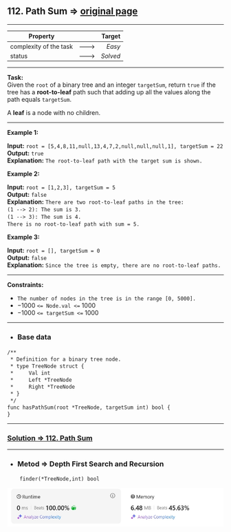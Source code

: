## 112. Path Sum => [original page](https://leetcode.com/problems/path-sum/description/ "https://leetcode.com/problems/path-sum/description/")

---
| Property               |      |   Target |              
|------------------------|:----:|---------:|
| complexity of the task | ---> |   _Easy_ |
| status                 | ---> | _Solved_ |

---
**Task:**  
Given the `root` of a binary tree and an integer `targetSum`, return `true` if the tree has a **root-to-leaf** path such that adding up all the values along the path equals `targetSum`.

A **leaf** is a node with no children.

---
**Example 1:**

**Input:** `root = [5,4,8,11,null,13,4,7,2,null,null,null,1], targetSum = 22`  
**Output:** `true`  
**Explanation:** `The root-to-leaf path with the target sum is shown.`

**Example 2:**

**Input:** `root = [1,2,3], targetSum = 5`  
**Output:** `false`  
**Explanation:**
`There are two root-to-leaf paths in the tree:`  
`(1 --> 2): The sum is 3.`  
`(1 --> 3): The sum is 4.`  
`There is no root-to-leaf path with sum = 5.`

**Example 3:**

**Input:** `root = [], targetSum = 0`  
**Output:** `false`  
**Explanation:** `Since the tree is empty, there are no root-to-leaf paths.`

---
**Constraints:**
  *  `The number of nodes in the tree is in the range [0, 5000].`
  * $-1000$ `<= Node.val <=` $1000$
  *  $-1000$ `<= targetSum <=` $1000$
---
* ### Base data

```Golang
/**
 * Definition for a binary tree node.
 * type TreeNode struct {
 *     Val int
 *     Left *TreeNode
 *     Right *TreeNode
 * }
 */
func hasPathSum(root *TreeNode, targetSum int) bool {
}
```

---
### [Solution => 112. Path Sum](https://github.com/Ekvo/Leetcode-problems/blob/main/Leetcode-Problems-List/0112-Path-Sum/pathSum.go "")

---
* ### Metod =>  Depth First Search and Recursion
```Golang
    finder(*TreeNode,int) bool
```
![submit](https://github.com/Ekvo/Leetcode-problems/blob/main/Leetcode-Problems-Submit-Screenshots/112_Path_Sum.jpg)
